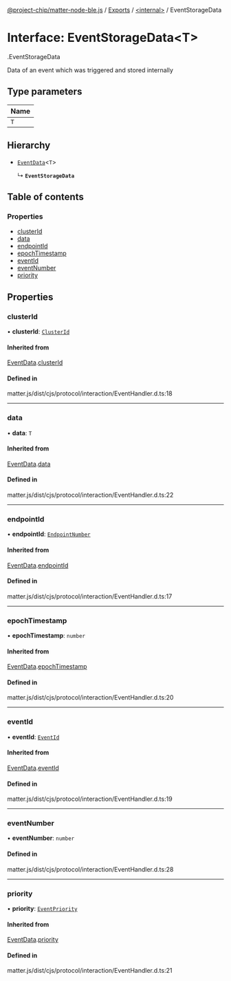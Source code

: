 [@project-chip/matter-node-ble.js](../README.md) / [Exports](../modules.md) / [<internal\>](../modules/internal_.md) / EventStorageData

# Interface: EventStorageData<T\>

[<internal>](../modules/internal_.md).EventStorageData

Data of an event which was triggered and stored internally

## Type parameters

| Name |
| :------ |
| `T` |

## Hierarchy

- [`EventData`](internal_.EventData.md)<`T`\>

  ↳ **`EventStorageData`**

## Table of contents

### Properties

- [clusterId](internal_.EventStorageData.md#clusterid)
- [data](internal_.EventStorageData.md#data)
- [endpointId](internal_.EventStorageData.md#endpointid)
- [epochTimestamp](internal_.EventStorageData.md#epochtimestamp)
- [eventId](internal_.EventStorageData.md#eventid)
- [eventNumber](internal_.EventStorageData.md#eventnumber)
- [priority](internal_.EventStorageData.md#priority)

## Properties

### clusterId

• **clusterId**: [`ClusterId`](../modules/internal_.md#clusterid)

#### Inherited from

[EventData](internal_.EventData.md).[clusterId](internal_.EventData.md#clusterid)

#### Defined in

matter.js/dist/cjs/protocol/interaction/EventHandler.d.ts:18

___

### data

• **data**: `T`

#### Inherited from

[EventData](internal_.EventData.md).[data](internal_.EventData.md#data)

#### Defined in

matter.js/dist/cjs/protocol/interaction/EventHandler.d.ts:22

___

### endpointId

• **endpointId**: [`EndpointNumber`](../modules/internal_.md#endpointnumber)

#### Inherited from

[EventData](internal_.EventData.md).[endpointId](internal_.EventData.md#endpointid)

#### Defined in

matter.js/dist/cjs/protocol/interaction/EventHandler.d.ts:17

___

### epochTimestamp

• **epochTimestamp**: `number`

#### Inherited from

[EventData](internal_.EventData.md).[epochTimestamp](internal_.EventData.md#epochtimestamp)

#### Defined in

matter.js/dist/cjs/protocol/interaction/EventHandler.d.ts:20

___

### eventId

• **eventId**: [`EventId`](../modules/internal_.md#eventid)

#### Inherited from

[EventData](internal_.EventData.md).[eventId](internal_.EventData.md#eventid)

#### Defined in

matter.js/dist/cjs/protocol/interaction/EventHandler.d.ts:19

___

### eventNumber

• **eventNumber**: `number`

#### Defined in

matter.js/dist/cjs/protocol/interaction/EventHandler.d.ts:28

___

### priority

• **priority**: [`EventPriority`](../enums/internal_.EventPriority.md)

#### Inherited from

[EventData](internal_.EventData.md).[priority](internal_.EventData.md#priority)

#### Defined in

matter.js/dist/cjs/protocol/interaction/EventHandler.d.ts:21
